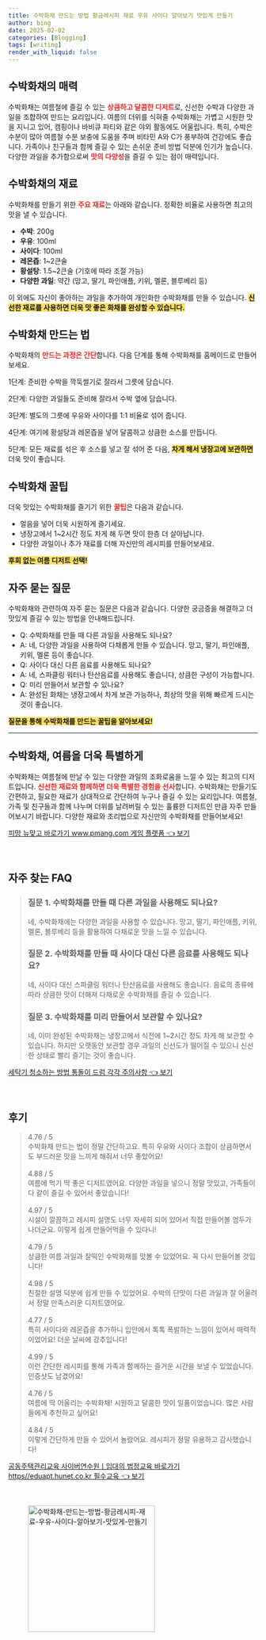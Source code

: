 ```yaml
---
title: 수박화채 만드는 방법 황금레시피 재료 우유 사이다 알아보기 맛있게 만들기
author: bing
date: 2025-02-02
categories: [Blogging]
tags: [writing]
render_with_liquid: false
---
```



<h2 id='수박화채의 매력'>수박화채의 매력</h2>

<p>수박화채는 여름철에 즐길 수 있는 <b><span style="color: #ee2323;">상큼하고 달콤한 디저트</span></b>로, 신선한 수박과 다양한 과일을 조합하여 만드는 요리입니다. 여름의 더위를 식혀줄 수박화채는 가볍고 시원한 맛을 지니고 있어, 캠핑이나 바비큐 파티와 같은 야외 활동에도 어울립니다. 특히, 수박은 수분이 많아 여름철 수분 보충에 도움을 주며 비타민 A와 C가 풍부하여 건강에도 좋습니다. 가족이나 친구들과 함께 즐길 수 있는 손쉬운 준비 방법 덕분에 인기가 높습니다. 다양한 과일을 추가함으로써 <b><span style="color: #ee2323;">맛의 다양성</span></b>을 즐길 수 있는 점이 매력입니다.</p>

<h2 id='수박화채의 재료'>수박화채의 재료</h2>

<p>수박화채를 만들기 위한 <b><span style="color: #ee2323;">주요 재료</span></b>는 아래와 같습니다. 정확한 비율로 사용하면 최고의 맛을 낼 수 있습니다.</p>

<ul>
    <li><b>수박</b>: 200g</li>
    <li><b>우유</b>: 100ml</li>
    <li><b>사이다</b>: 100ml</li>
    <li><b>레몬즙</b>: 1~2큰술</li>
    <li><b>황설탕</b>: 1.5~2큰술 (기호에 따라 조절 가능)</li>
    <li><b>다양한 과일</b>: 약간 (망고, 딸기, 파인애플, 키위, 멜론, 블루베리 등)</li>
</ul>

<p>이 외에도 자신이 좋아하는 과일을 추가하여 개인화한 수박화채를 만들 수 있습니다. <b><span style="background-color: #ffe066;">신선한 재료를 사용하면 더욱 맛 좋은 화채를 완성할 수 있습니다.</span></b></p>

<h2 id='수박화채 만드는 법'>수박화채 만드는 법</h2>

<p>수박화채의 <b><span style="color: #ee2323;">만드는 과정은 간단</span></b>합니다. 다음 단계를 통해 수박화채를 홈메이드로 만들어보세요.</p>

<p>1단계: 준비한 수박을 깍둑썰기로 잘라서 그릇에 담습니다.</p>

<p>2단계: 다양한 과일들도 준비해 잘라서 수박 옆에 담습니다.</p>

<p>3단계: 별도의 그릇에 우유와 사이다를 1:1 비율로 섞어 줍니다.</p>

<p>4단계: 여기에 황설탕과 레몬즙을 넣어 달콤하고 상큼한 소스를 만듭니다.</p>

<p>5단계: 모든 재료를 섞은 후 소스를 넣고 잘 섞어 준 다음, <b><span style="background-color: #ffe066;">차게 해서 냉장고에 보관하면</span></b> 더욱 맛이 좋습니다.</p>

<h2 id='수박화채 꿀팁'>수박화채 꿀팁</h2>

<p>더욱 맛있는 수박화채를 즐기기 위한 <b><span style="color: #ee2323;">꿀팁</span></b>은 다음과 같습니다.</p>

<ul>
    <li>얼음을 넣어 더욱 시원하게 즐기세요.</li>
    <li>냉장고에서 1~2시간 정도 차게 해 두면 맛이 한층 더 살아납니다.</li>
    <li>다양한 과일이나 추가 재료를 더해 자신만의 레시피를 만들어보세요.</li>
</ul>

<p><b><span style="background-color: #ffe066;">후회 없는 여름 디저트 선택!</span></b></p>

<h2 id='자주 묻는 질문'>자주 묻는 질문</h2>

<p>수박화채와 관련하여 자주 묻는 질문은 다음과 같습니다. 다양한 궁금증을 해결하고 더 맛있게 즐길 수 있는 방법을 안내해드립니다.</p>

<ul>
    <li>Q: 수박화채를 만들 때 다른 과일을 사용해도 되나요?</li>
    <li>A: 네, 다양한 과일을 사용하여 다채롭게 만들 수 있습니다. 망고, 딸기, 파인애플, 키위, 멜론 등이 좋습니다.</li>
    <li>Q: 사이다 대신 다른 음료를 사용해도 되나요?</li>
    <li>A: 네, 스파클링 워터나 탄산음료를 사용해도 좋습니다, 상큼한 구성이 가능합니다.</li>
    <li>Q: 미리 만들어서 보관할 수 있나요?</li>
    <li>A: 완성된 화채는 냉장고에서 차게 보관 가능하나, 최상의 맛을 위해 빠르게 드시는 것이 좋습니다.</li>
</ul>

<p><b><span style="background-color: #ffe066;">질문을 통해 수박화채를 만드는 꿀팁을 알아보세요!</span></b></p>

<hr />

<h2 id='결론'>수박화채, 여름을 더욱 특별하게</h2>

<p>수박화채는 여름철에 만날 수 있는 다양한 과일의 조화로움을 느낄 수 있는 최고의 디저트입니다. <b><span style="color: #ee2323;">신선한 재료와 함께하면 더욱 특별한 경험을 선사</span></b>합니다. 수박화채는 만들기도 간편하고, 필요한 재료가 상대적으로 간단하여 누구나 즐길 수 있는 요리입니다. 여름철, 가족 및 친구들과 함께 나누며 더위를 날려버릴 수 있는 훌륭한 디저트인 만큼 자주 만들어보시기 바랍니다. 다양한 재료와 조리법으로 자신만의 수박화채를 만들어보세요!</p>


<p><a class="click-button" title="피망 뉴맞고 바로가기 www.pmang.com 게임 플랫폼" href="https://aptwhite.github.io/posts/%ED%94%BC%EB%A7%9D-%EB%89%B4%EB%A7%9E%EA%B3%A0-%EB%B0%94%EB%A1%9C%EA%B0%80%EA%B8%B0-www.pmang.com-%EA%B2%8C%EC%9E%84-%ED%94%8C%EB%9E%AB%ED%8F%BC/" rel="dofollow">피망 뉴맞고 바로가기 www.pmang.com 게임 플랫폼 👈 보기</a></p><br>
<h2 id='자주_찾는_FAQ'>자주 찾는 FAQ</h2>
<div itemscope="" itemtype="https://schema.org/FAQPage"> 
<blockquote> 
<div itemscope="" itemprop="mainEntity" itemtype="https://schema.org/Question"> 
<h3 itemprop="name">질문 1. 수박화채를 만들 때 다른 과일을 사용해도 되나요?</h3> 
<div itemscope="" itemprop="acceptedAnswer" itemtype="https://schema.org/Answer"> 
<span itemprop="text"> 
<p>네, 수박화채에는 다양한 과일을 사용할 수 있습니다. 망고, 딸기, 파인애플, 키위, 멜론, 블루베리 등을 활용하여 다채로운 맛을 느낄 수 있습니다.</p> 
</span> 
</div> 
</div> 

<div itemscope="" itemprop="mainEntity" itemtype="https://schema.org/Question"> 
<h3 itemprop="name">질문 2. 수박화채를 만들 때 사이다 대신 다른 음료를 사용해도 되나요?</h3> 
<div itemscope="" itemprop="acceptedAnswer" itemtype="https://schema.org/Answer"> 
<span itemprop="text"> 
<p>네, 사이다 대신 스파클링 워터나 탄산음료를 사용해도 좋습니다. 음료의 종류에 따라 상큼한 맛이 더해져 다채로운 수박화채를 즐길 수 있습니다.</p> 
</span> 
</div> 
</div> 

<div itemscope="" itemprop="mainEntity" itemtype="https://schema.org/Question"> 
<h3 itemprop="name">질문 3. 수박화채를 미리 만들어서 보관할 수 있나요?</h3> 
<div itemscope="" itemprop="acceptedAnswer" itemtype="https://schema.org/Answer"> 
<span itemprop="text"> 
<p>네, 이미 완성된 수박화채는 냉장고에서 식전에 1~2시간 정도 차게 해 보관할 수 있습니다. 하지만 오랫동안 보관할 경우 과일의 신선도가 떨어질 수 있으니 신선한 상태로 빨리 즐기는 것이 좋습니다.</p> 
</span> 
</div> 
</div> 

</blockquote> 
</div>
<p><a class="click-button" title="세탁기 청소하는 방법 통돌이 드럼 각각 주의사항" href="https://aptwhite.github.io/posts/%EC%84%B8%ED%83%81%EA%B8%B0-%EC%B2%AD%EC%86%8C%ED%95%98%EB%8A%94-%EB%B0%A9%EB%B2%95-%ED%86%B5%EB%8F%8C%EC%9D%B4-%EB%93%9C%EB%9F%BC-%EA%B0%81%EA%B0%81-%EC%A3%BC%EC%9D%98%EC%82%AC%ED%95%AD/" rel="dofollow">세탁기 청소하는 방법 통돌이 드럼 각각 주의사항 👈 보기</a></p><br>
<h2 id='후기'>후기</h2>
<div itemscope itemtype="https://schema.org/Product">
  <blockquote>
  <div itemprop="review" itemscope itemtype="https://schema.org/Review">
      <div itemprop="reviewRating" itemscope itemtype="https://schema.org/Rating"> <span itemprop="ratingValue">4.76</span> / <span itemprop="bestRating">5</span> </div>
      <span itemprop="reviewBody">수박화채 만드는 법이 정말 간단하고요. 특히 우유와 사이다 조합이 상큼하면서도 부드러운 맛을 느끼게 해줘서 너무 좋았어요! </span>
  </div>
  <br>
  <div itemprop="review" itemscope itemtype="https://schema.org/Review">
      <div itemprop="reviewRating" itemscope itemtype="https://schema.org/Rating"> <span itemprop="ratingValue">4.88</span> / <span itemprop="bestRating">5</span> </div>
      <span itemprop="reviewBody">여름에 먹기 딱 좋은 디저트였어요. 다양한 과일을 넣으니 정말 맛있고, 가족들이 다 같이 즐길 수 있어서 좋았습니다!</span>
  </div>
  <br>
  <div itemprop="review" itemscope itemtype="https://schema.org/Review">
      <div itemprop="reviewRating" itemscope itemtype="https://schema.org/Rating"> <span itemprop="ratingValue">4.97</span> / <span itemprop="bestRating">5</span> </div>
      <span itemprop="reviewBody">시설이 깔끔하고 레시피 설명도 너무 자세히 되어 있어서 직접 만들어볼 엄두가 나더군요. 이렇게 쉽게 만들어먹을 수 있다니!</span>
  </div>
  <br>
  <div itemprop="review" itemscope itemtype="https://schema.org/Review">
      <div itemprop="reviewRating" itemscope itemtype="https://schema.org/Rating"> <span itemprop="ratingValue">4.79</span> / <span itemprop="bestRating">5</span> </div>
      <span itemprop="reviewBody">상큼한 여름 과일과 찰떡인 수박화채를 맛볼 수 있었어요. 꼭 다시 만들어볼 것입니다!</span>
  </div>
  <br>
  <div itemprop="review" itemscope itemtype="https://schema.org/Review">
      <div itemprop="reviewRating" itemscope itemtype="https://schema.org/Rating"> <span itemprop="ratingValue">4.98</span> / <span itemprop="bestRating">5</span> </div>
      <span itemprop="reviewBody">친절한 설명 덕분에 쉽게 만들 수 있었어요. 수박의 단맛이 다른 과일과 잘 어울려서 정말 만족스러운 디저트였어요.</span>
  </div>
  <br>
  <div itemprop="review" itemscope itemtype="https://schema.org/Review">
      <div itemprop="reviewRating" itemscope itemtype="https://schema.org/Rating"> <span itemprop="ratingValue">4.77</span> / <span itemprop="bestRating">5</span> </div>
      <span itemprop="reviewBody">특히 사이다와 레몬즙을 추가하니 입안에서 톡톡 폭발하는 느낌이 있어서 매력적이었어요! 더운 날씨에 강추입니다!</span>
  </div>
  <br>
  <div itemprop="review" itemscope itemtype="https://schema.org/Review">
      <div itemprop="reviewRating" itemscope itemtype="https://schema.org/Rating"> <span itemprop="ratingValue">4.99</span> / <span itemprop="bestRating">5</span> </div>
      <span itemprop="reviewBody">이런 간단한 레시피를 통해 가족과 함께하는 즐거운 시간을 보낼 수 있었습니다. 인증샷도 남겼어요!</span>
  </div>
  <br>
  <div itemprop="review" itemscope itemtype="https://schema.org/Review">
      <div itemprop="reviewRating" itemscope itemtype="https://schema.org/Rating"> <span itemprop="ratingValue">4.76</span> / <span itemprop="bestRating">5</span> </div>
      <span itemprop="reviewBody">여름에 딱 어울리는 수박화채! 시원하고 달콤한 맛이 일품이었습니다. 많은 사람들에게 추천하고 싶어요!</span>
  </div>
  <br>
  <div itemprop="review" itemscope itemtype="https://schema.org/Review">
      <div itemprop="reviewRating" itemscope itemtype="https://schema.org/Rating"> <span itemprop="ratingValue">4.84</span> / <span itemprop="bestRating">5</span> </div>
      <span itemprop="reviewBody">이렇게 간단하게 만들 수 있어서 놀랐어요. 레시피가 정말 유용하고 감사했습니다!</span>
  </div>
  </blockquote>
</div>
<p><a class="click-button" title="공동주택관리교육 사이버연수원ㅣ입대의 법정교육 바로가기 https//eduapt.hunet.co.kr 필수교육" href="https://aptwhite.github.io/posts/%EA%B3%B5%EB%8F%99%EC%A3%BC%ED%83%9D%EA%B4%80%EB%A6%AC%EA%B5%90%EC%9C%A1-%EC%82%AC%EC%9D%B4%EB%B2%84%EC%97%B0%EC%88%98%EC%9B%90%E3%85%A3%EC%9E%85%EB%8C%80%EC%9D%98-%EB%B2%95%EC%A0%95%EA%B5%90%EC%9C%A1-%EB%B0%94%EB%A1%9C%EA%B0%80%EA%B8%B0-httpseduapt.hunet.co.kr-%ED%95%84%EC%88%98%EA%B5%90%EC%9C%A1/" rel="dofollow">공동주택관리교육 사이버연수원ㅣ입대의 법정교육 바로가기 https//eduapt.hunet.co.kr 필수교육 👈 보기</a></p><br>
<figure class="image"><img src="https://aptwhite.github.io/assets/img/thumbnail/수박화채-만드는-방법-황금레시피-재료-우유-사이다-알아보기-맛있게-만들기.webp" alt="수박화채-만드는-방법-황금레시피-재료-우유-사이다-알아보기-맛있게-만들기" width="256" height="256"></figure>